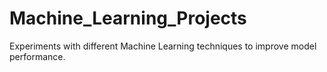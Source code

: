 # Machine_Learning_Projects
Experiments with different Machine Learning techniques to improve model performance.
